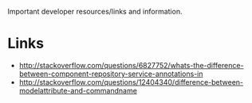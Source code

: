 Important developer resources/links and information.


# Links #

  * http://stackoverflow.com/questions/6827752/whats-the-difference-between-component-repository-service-annotations-in
  * http://stackoverflow.com/questions/12404340/difference-between-modelattribute-and-commandname